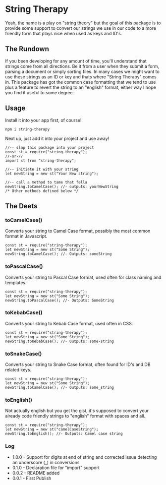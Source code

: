 # String Therapy #
Yeah, the name is a play on "string theory" but the goal of this package is to provide some support to convert our strings we use in our code to a more friendly form that plays nice when used as keys and ID's.

## The Rundown ##
If you been developing for any amount of time, you'll understand that strings come from all directions. Be it from a user when they submit a form, parsing a document or simply sorting files. In many cases we might want to use these strings as an ID or key and thats where "String Therapy" comes in. This package has got the common case formatting that we tend to use plus a feature to revert the string to an "english" format, either way I hope you find it useful to some degree.

## Usage ##
Install it into your app first, of course!
```
npm i string-therapy
```
Next up, just add it into your project and use away!
```
//-- slap this package into your project
const st = require("string-therapy");
//-or-//
import st from "string-therapy";

//-- initiate it with your string
let newString = new st("Your New string");

//-- call a method to tame that fella
newString.toCamelCase(); //- outputs: yourNewString
/* Other methods defined below */
```

## The Deets ##
### toCamelCase() ###
Converts your string to Camel Case format, possibly the most common format in Javascript.
```
const st = require("string-therapy");
let newString = new st("Some String");
newString.toCamelCase(); //- Outputs: someString
```
### toPascalCase() ###
Converts your string to Pascal Case format, used often for class naming and templates.
```
const st = require("string-therapy");
let newString = new st("Some String");
newString.toPascalCase(); //- Outputs: SomeString
```
### toKebabCase() ###
Converts your string to Kebab Case format, used often in CSS.
```
const st = require("string-therapy");
let newString = new st("Some String");
newString.toKebabCase(); //- Outputs: some-string
```
### toSnakeCase() ###
Converts your string to Snake Case format, often found for ID's and DB related keys.
```
const st = require("string-therapy");
let newString = new st("Some String");
newString.toCamelCase(); //- Outputs: some_string
```
### toEnglish() ###
Not actually english but you get the gist, it's supposed to convert your already code friendly strings to "english" format with spaces and all.
```
const st = require("string-therapy");
let newString = new st("camelCaseString");
newString.toEnglish(); //- Outputs: Camel case string
```

### Log ###
- 1.0.0 - Support for digits at end of string and corrected issue detecting an underscore (_) in conversions
- 0.1.0 - Declaration file for "import" support
- 0.0.2 - README added
- 0.0.1 - First Publish